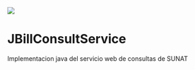 ![](/home/anthony/Documentos/Proyectos/NetBeansProjects/JBillConsultService/src/main/resources/com/anthonyponte/jbillconsultservice/img/512x512.png) 
# JBillConsultService
Implementacion java del servicio web de consultas de SUNAT

